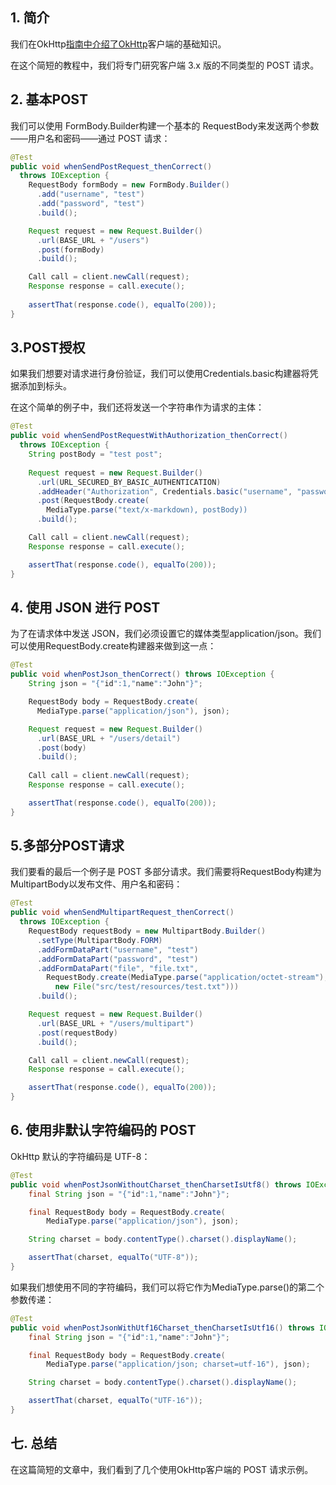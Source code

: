 ## 1. 简介

我们在OkHttp[指南中介绍了](https://www.baeldung.com/guide-to-okhttp)[OkHttp](https://square.github.io/okhttp/)客户端的基础知识。

在这个简短的教程中，我们将专门研究客户端 3.x 版的不同类型的 POST 请求。

## 2. 基本POST

我们可以使用 FormBody.Builder构建一个基本的  RequestBody来发送两个参数——用户名和密码——通过 POST 请求：

```java
@Test
public void whenSendPostRequest_thenCorrect() 
  throws IOException {
    RequestBody formBody = new FormBody.Builder()
      .add("username", "test")
      .add("password", "test")
      .build();

    Request request = new Request.Builder()
      .url(BASE_URL + "/users")
      .post(formBody)
      .build();

    Call call = client.newCall(request);
    Response response = call.execute();
    
    assertThat(response.code(), equalTo(200));
}
```

## 3.POST授权

如果我们想要对请求进行身份验证，我们可以使用Credentials.basic构建器将凭据添加到标头。

在这个简单的例子中，我们还将发送一个字符串作为请求的主体：

```java
@Test
public void whenSendPostRequestWithAuthorization_thenCorrect() 
  throws IOException {
    String postBody = "test post";
    
    Request request = new Request.Builder()
      .url(URL_SECURED_BY_BASIC_AUTHENTICATION)
      .addHeader("Authorization", Credentials.basic("username", "password"))
      .post(RequestBody.create(
        MediaType.parse("text/x-markdown), postBody))
      .build();

    Call call = client.newCall(request);
    Response response = call.execute();

    assertThat(response.code(), equalTo(200));
}
```

## 4. 使用 JSON 进行 POST

为了在请求体中发送 JSON，我们必须设置它的媒体类型application/json。我们可以使用RequestBody.create构建器来做到这一点：

```java
@Test
public void whenPostJson_thenCorrect() throws IOException {
    String json = "{"id":1,"name":"John"}";

    RequestBody body = RequestBody.create(
      MediaType.parse("application/json"), json);

    Request request = new Request.Builder()
      .url(BASE_URL + "/users/detail")
      .post(body)
      .build();
 
    Call call = client.newCall(request);
    Response response = call.execute();

    assertThat(response.code(), equalTo(200));
}
```

## 5.多部分POST请求

我们要看的最后一个例子是 POST 多部分请求。我们需要将RequestBody构建为MultipartBody以发布文件、用户名和密码：

```java
@Test
public void whenSendMultipartRequest_thenCorrect() 
  throws IOException {	
    RequestBody requestBody = new MultipartBody.Builder()
      .setType(MultipartBody.FORM)
      .addFormDataPart("username", "test")
      .addFormDataPart("password", "test")
      .addFormDataPart("file", "file.txt",
        RequestBody.create(MediaType.parse("application/octet-stream"), 
          new File("src/test/resources/test.txt")))
      .build();

    Request request = new Request.Builder()
      .url(BASE_URL + "/users/multipart")
      .post(requestBody)
      .build();

    Call call = client.newCall(request);
    Response response = call.execute();

    assertThat(response.code(), equalTo(200));
}

```

## 6. 使用非默认字符编码的 POST

OkHttp 默认的字符编码是 UTF-8：

```java
@Test
public void whenPostJsonWithoutCharset_thenCharsetIsUtf8() throws IOException {
    final String json = "{"id":1,"name":"John"}";

    final RequestBody body = RequestBody.create(
        MediaType.parse("application/json"), json);

    String charset = body.contentType().charset().displayName();

    assertThat(charset, equalTo("UTF-8"));
}
```

如果我们想使用不同的字符编码，我们可以将它作为MediaType.parse()的第二个参数传递：

```java
@Test
public void whenPostJsonWithUtf16Charset_thenCharsetIsUtf16() throws IOException {
    final String json = "{"id":1,"name":"John"}";

    final RequestBody body = RequestBody.create(
        MediaType.parse("application/json; charset=utf-16"), json);

    String charset = body.contentType().charset().displayName();

    assertThat(charset, equalTo("UTF-16"));
}
```

## 七. 总结

在这篇简短的文章中，我们看到了几个使用OkHttp客户端的 POST 请求示例。